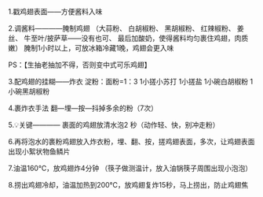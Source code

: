 1.戳鸡翅表面——方便酱料入味

2.调酱料————腌制鸡翅
（大蒜粉、
白胡椒粉、
黑胡椒粉、
红辣椒粉、
姜丝、
牛至叶/披萨草——没有也可、
最后加酸奶，使得酱料均匀裹住鸡翅，肉质嫩）
腌制1小时以上，可放冰箱冷藏1晚，鸡翅会更入味

PS：【生抽老抽加不得，否则变中式可乐鸡翅】

3.配鸡翅的挂糊——炸衣
淀粉：面粉=1：3
1小搓小苏打
1小搓盐
1小碗白胡椒粉
1小碗黑胡椒粉

4.裹炸衣手法
翻—埋—按—抖掉多余的粉（7次）

5.💡关键————
裹面的鸡翅放清水泡2 秒（动作轻、快，别冲走粉）

6.再将泡水的裹粉鸡翅放入炸衣粉，埋、翻、按，搓鸡翅表面，多次，让鸡翅表面出现小絮状物鱼鳞片

7.油温160℃，放鸡翅炸4分钟
（筷子做测温计，放入油锅筷子周围出现小泡泡）

8.捞出鸡翅冷却，油温加热到200℃，放鸡翅复炸15秒，马上捞出，防止鸡翅焦